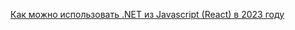 [Как можно использовать .NET из Javascript (React) в 2023 году](https://habr.com/ru/articles/770058/)
